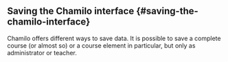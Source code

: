 ## Saving the Chamilo interface {#saving-the-chamilo-interface}

Chamilo offers different ways to save data. It is possible to save a complete course (or almost so) or a course element in particular, but only as administrator or teacher.